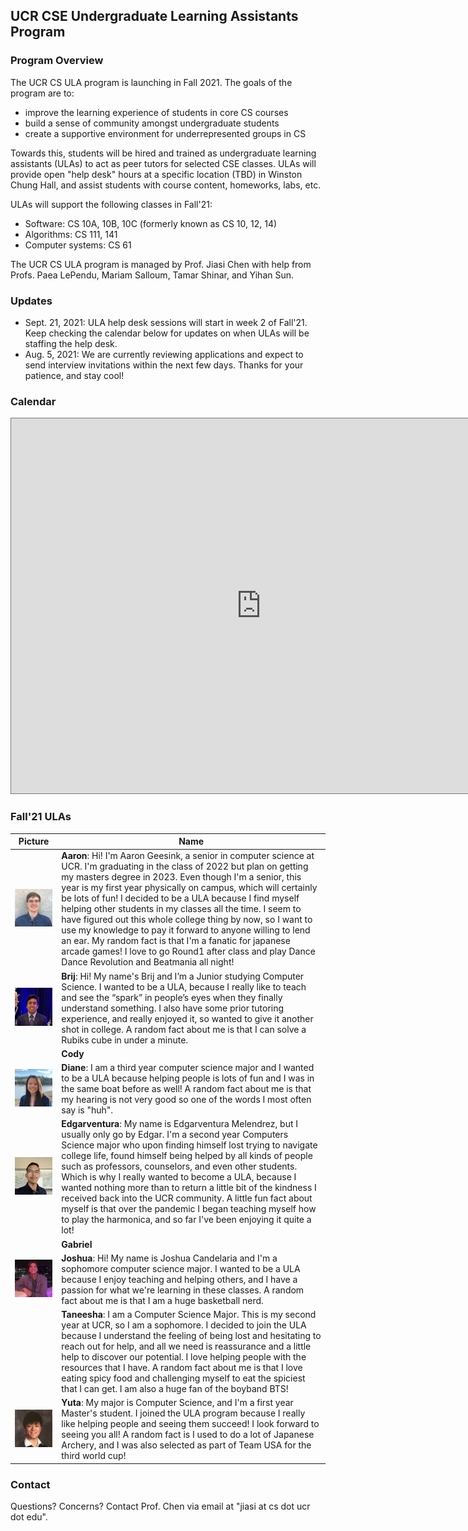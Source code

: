 ## UCR CSE Undergraduate Learning Assistants Program

### Program Overview

The UCR CS ULA program is launching in Fall 2021. The goals of the program are to:
- improve the learning experience of students in core CS courses
- build a sense of community amongst undergraduate students
- create a supportive environment for underrepresented groups in CS

Towards this, students will be hired and trained as undergraduate learning assistants (ULAs) to act as peer tutors for selected CSE classes.
ULAs will provide open "help desk" hours at a specific location (TBD) in Winston Chung Hall, and assist students with course content, homeworks, labs, etc.

ULAs will support the following classes in Fall'21:

- Software: CS 10A, 10B, 10C (formerly known as CS 10, 12, 14)
- Algorithms: CS 111, 141
- Computer systems: CS 61

The UCR CS ULA program is managed by Prof. Jiasi Chen with help from Profs. Paea LePendu, Mariam Salloum, Tamar Shinar, and Yihan Sun.

### Updates

- Sept. 21, 2021: ULA help desk sessions will start in week 2 of Fall'21. Keep checking the calendar below for updates on when ULAs will be staffing the help desk.
- Aug. 5, 2021: We are currently reviewing applications and expect to send interview invitations within the next few days. Thanks for your patience, and stay cool!

### Calendar

<iframe src="https://calendar.google.com/calendar/embed?height=600&wkst=1&bgcolor=%23ffffff&ctz=America%2FLos_Angeles&src=Y18zanV1dGhmanBjZmZiazJ0dWExcGo4MHNmOEBncm91cC5jYWxlbmRhci5nb29nbGUuY29t&color=%23D81B60&mode=WEEK&showTitle=0&showTabs=1&showCalendars=0&showTz=1" style="border:solid 1px #777" width="800" height="600" frameborder="0" scrolling="no"></iframe>

### Fall'21 ULAs

| Picture            | Name |
| ----------- | ----------- |
|  ![Image of Aaron](images/aaron.jpg)           | **Aaron**: Hi! I'm Aaron Geesink, a senior in computer science at UCR. I'm graduating in the class of 2022 but plan on getting my masters degree in 2023. Even though I'm a senior, this year is my first year physically on campus, which will certainly be lots of fun! I decided to be a ULA because I find myself helping other students in my classes all the time. I seem to have figured out this whole college thing by now, so I want to use my knowledge to pay it forward to anyone willing to lend an ear. My random fact is that I'm a fanatic for japanese arcade games! I love to go Round1 after class and play Dance Dance Revolution and Beatmania all night!        |
| ![Image of Brij](images/brij.jpg)      |  **Brij**: Hi! My name's Brij and I’m a Junior studying Computer Science. I wanted to be a ULA, because I really like to teach and see the “spark” in people’s eyes when they finally understand something. I also have some prior tutoring experience, and really enjoyed it, so wanted to give it another shot in college. A random fact about me is that I can solve a Rubiks cube in under a minute.       |
|             | **Cody**        |
| ![Image of Diane](images/diane.jpg)            | **Diane**: I am a third year computer science major and I wanted to be a ULA because helping people is lots of fun and I was in the same boat before as well! A random fact about me is that my hearing is not very good so one of the words I most often say is "huh".       |
| ![Image of Edgar](images/edgar.jpg)            | **Edgarventura**: My name is Edgarventura Melendrez, but I usually only go by Edgar. I'm a second year Computers Science major who upon finding himself lost trying to navigate college life, found himself being helped by all kinds of people such as professors, counselors, and even other students. Which is why I really wanted to become a ULA, because I wanted nothing more than to return a little bit of the kindness I received back into the UCR community. A little fun fact about myself is that over the pandemic I began teaching myself how to play the harmonica, and so far I've been enjoying it quite a lot!        |
|             | **Gabriel**        |
| ![Image of Joshua](images/joshua.jpeg)            | **Joshua**: Hi! My name is Joshua Candelaria and I'm a sophomore computer science major. I wanted to be a ULA because I enjoy teaching and helping others, and I have a passion for what we're learning in these classes. A random fact about me is that I am a huge basketball nerd.         |
|             | **Taneesha**: I am a Computer Science Major. This is my second year at UCR, so I am a sophomore. I decided to join the ULA because I understand the feeling of being lost and hesitating to reach out for help, and all we need is reassurance and a little help to discover our potential. I love helping people with the resources that I have. A random fact about me is that I love eating spicy food and challenging myself to eat the spiciest that I can get. I am also a huge fan of the boyband BTS! |
| ![Image of Yuta](images/yuta.jpg)            | **Yuta**: My major is Computer Science, and I'm a first year Master's student. I joined the ULA program because I really like helping people and seeing them succeed! I look forward to seeing you all! A random fact is I used to do a lot of Japanese Archery, and I was also selected as part of Team USA for the third world cup!       |


<!--
### We're Hiring!

We are currently hiring ULAs for the following topic areas:

- Software: CS 10A, 10B, 10C (formerly known as CS 10, 12, 14)
- Algorithms: CS 111, 141
- Embedded systems: CS 61

Strong applicants will be those who have done well in their classes, have good interpersonal skills, and are enthusiastic about tutoring/mentoring. Preference will be given to those who have taken the classes at UCR.

### ULA Responsibilities

ULAs will have shifts in the help desk room (TBD in Winston Chung Hall), and tutor any drop-in students with questions about the course. ULAs will work for approximately <span style="color:red">10 hours/week</span>, broken up into 2-3 shifts (exact schedule TBD based on the ULAs' individual availability). The pay rate for ULAs is expected to be around <span style="color:red">$16-17/h</span>, commensurate with other tutoring programs on campus.

If selected, ULAs must enroll in CS190: Apprentice Teaching for Undergraduates in Fall'21. This will be a weekly 1-hour seminar on computer science education worth<span style="color:red"> 2 credits, taken S/NC</span>, and will discuss current best practices for CS education. It will be led by Prof. Chen and modeled on similar courses (e.g., at [UCSB](https://ucsb-teaching-cs.github.io/w21/)).

### Application Process

1. Applications are now closed! **Deadline: Friday July 16, 2021**. The application form requests basic biographical information, a copy of your transcript, and several short-answer questions.
2. Selected applicants will be contacted for a brief (30-minute) video interview, about 1 week after the application closes. The applicant will be requested to prepare a 5-minute teaching demo on a topic given in advance.

-->

### Contact

Questions? Concerns? Contact Prof. Chen via email at "jiasi at cs dot ucr dot edu".
